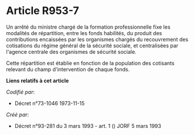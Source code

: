 # Article R953-7

Un arrêté du ministre chargé de la formation professionnelle fixe les modalités de répartition, entre les fonds habilités, du
produit des contributions encaissées par les organismes chargés du recouvrement des cotisations du régime général de la
sécurité sociale, et centralisées par l'agence centrale des organismes de sécurité sociale.

Cette répartition est établie en fonction de la population des cotisants relevant du champ d'intervention de chaque fonds.

**Liens relatifs à cet article**

_Codifié par_:

  - Décret n°73-1046 1973-11-15

_Créé par_:

  - Décret n°93-281 du 3 mars 1993 - art. 1 () JORF 5 mars 1993
